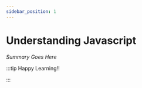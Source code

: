 ```yaml
---
sidebar_position: 1
---
```


# Understanding Javascript

_Summary Goes Here_

:::tip Happy Learning!!

<QuestButton text="Go To Quest" link="https://app.stackup.dev/quest_page/understanding-javascript" />

:::
